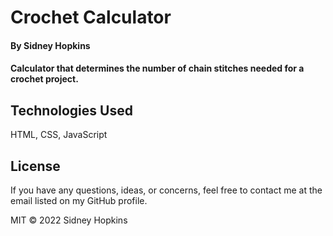 # Crochet Calculator

#### By Sidney Hopkins

#### Calculator that determines the number of chain stitches needed for a crochet project.
 
## Technologies Used
 
HTML, CSS, JavaScript

## License
 
If you have any questions, ideas, or concerns, feel free to contact me at the email listed on my GitHub profile.
 
MIT © 2022 Sidney Hopkins
